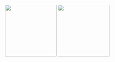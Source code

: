 <div align="center">
  <div>
    <img height=165 src="https://github-readme-stats.vercel.app/api?username=kennyhazzar&count_private=true&theme=radical&show_icons=true">
    <img height=165 src="https://github-readme-stats.vercel.app/api/top-langs/?username=kennyhazzar&theme=radical&layout=compact">
  </div>
</div>

<!--
**kennyhazzar/kennyhazzar** is a ✨ _special_ ✨ repository because its `README.md` (this file) appears on your GitHub profile.

Here are some ideas to get you started:

- 🔭 I’m currently working on ...
- 🌱 I’m currently learning ...
- 👯 I’m looking to collaborate on ...
- 🤔 I’m looking for help with ...
- 💬 Ask me about ...
- 📫 How to reach me: ...
- 😄 Pronouns: ...
- ⚡ Fun fact: ...
-->
